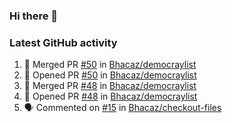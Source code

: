 ### Hi there 👋


### Latest GitHub activity
<!--START_SECTION:activity-->
1. 🎉 Merged PR [#50](https://github.com/Bhacaz/democraylist/pull/50) in [Bhacaz/democraylist](https://github.com/Bhacaz/democraylist)
2. 💪 Opened PR [#50](https://github.com/Bhacaz/democraylist/pull/50) in [Bhacaz/democraylist](https://github.com/Bhacaz/democraylist)
3. 🎉 Merged PR [#48](https://github.com/Bhacaz/democraylist/pull/48) in [Bhacaz/democraylist](https://github.com/Bhacaz/democraylist)
4. 💪 Opened PR [#48](https://github.com/Bhacaz/democraylist/pull/48) in [Bhacaz/democraylist](https://github.com/Bhacaz/democraylist)
5. 🗣 Commented on [#15](https://github.com/Bhacaz/checkout-files/issues/15) in [Bhacaz/checkout-files](https://github.com/Bhacaz/checkout-files)
<!--END_SECTION:activity-->

<!--
**Bhacaz/bhacaz** is a ✨ _special_ ✨ repository because its `README.md` (this file) appears on your GitHub profile.

Here are some ideas to get you started:

- 🔭 I’m currently working on ...
- 🌱 I’m currently learning ...
- 👯 I’m looking to collaborate on ...
- 🤔 I’m looking for help with ...
- 💬 Ask me about ...
- 📫 How to reach me: ...
- 😄 Pronouns: ...
- ⚡ Fun fact: ...
-->
